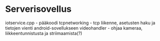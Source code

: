 # Serverisovellus

iotservice.cpp - pääkoodi
tcpnetworking - tcp liikenne, asetusten haku ja tietojen vienti android-sovellukseen
videohandler - ohjaa kameraa, liikkeentunnistusta ja striimaamista(?)
